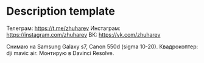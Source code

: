 # Description template

Телеграм: https://t.me/zhuharev
Инстаграм: https://instagram.com/zhuharev
ВК: https://vk.com/zhuharev

Снимаю на Samsung Galaxy s7, Canon 550d (sigma 10-20).
Квадрокоптер: dji mavic air.
Монтирую в Davinci Resolve.
